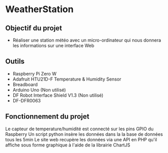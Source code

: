 # WeatherStation
## Objectif du projet
* Réaliser une station météo avec un micro-ordinateur qui nous donnera les informations sur une interface Web

## Outils
* Raspberry Pi Zero W
* Adafruit HTU21D-F Temperature & Humidity Sensor 
* Breadboard
* Arduino Uno (Non utilisé)
* DF Robot Interface Shield V1.3 (Non utilisé)
* DF-DFR0063

## Fonctionnement du projet
Le capteur de temperature/humidité est connecté sur les pins GPIO du Raspberry
Un script python insère les données dans la la base de données tous les 5min
Le site web recupère les données via une API en PHP qu'il affiche sous forme graphique à l'aide de la librairie ChartJS